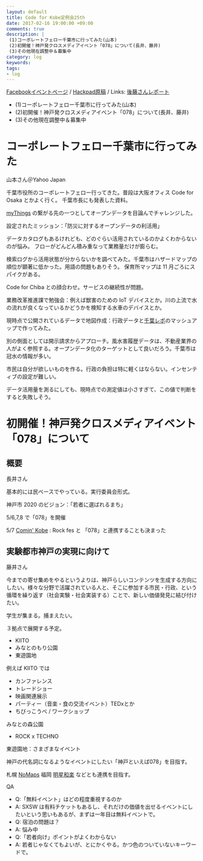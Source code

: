 ```yaml
---
layout: default
title: Code for Kobe定例会25th
date: 2017-02-16 19:00:00 +09:00
comments: true
description: |
 (1)コーポレートフェロー千葉市に行ってみた(山本)
 (2)初開催！神戸発クロスメディアイベント「078」について(長井、藤井)
 (3)その他現在調整中＆募集中
category: log
keywords: 
tags:
- log
---
```


[Facebookイベントページ](https://www.facebook.com/events/1770695199916282/)
/ [Hackpad原稿](https://hackpad.com/Code-for-Kobe-25th-meeting-MDX4IgIrR8t)
/ Links: [後藤さんレポート](http://masaki-ravens.com/main/blog/everythingispractice/?p=1245)

+ (1)コーポレートフェロー千葉市に行ってみた(山本)
+ (2)初開催！神戸発クロスメディアイベント「078」について(長井、藤井)
+ (3)その他現在調整中＆募集中

# コーポレートフェロー千葉市に行ってみた

山本さん＠Yahoo Japan

千葉市役所のコーポレートフェロー行ってきた。普段は大阪オフィス Code for Osaka とかよく行く。
千葉市長にも発表した資料。

[myThings](https://mythings.yahoo.co.jp/) の繋がる先の一つとしてオープンデータを目論んでチャレンジした。

設定されたミッション：「防災に対するオープンデータの利活用」

データカタログもあるけれども、どのぐらい活用されているのかよくわからないのが悩み。
フローがどんどん積み重なって業務量だけが膨らむ。

検索ログから活用状態が分からないかを調べてみた。千葉市はハザードマップの順位が顕著に低かった。用語の問題もありそう。
保育所マップは 11 月ごろにスパイクがある。

Code for Chiba との顔合わせ。サービスの継続性が問題。

業務改革推進課で勉強会：例えば獣害のための IoT デバイスとか。川の上流で水の流れが良くなっているかどうかを検知する水車のデバイスとか。

現時点で公開されているデータで地図作成：行政データと[千葉レポ](https://chibarepo.secure.force.com/)のマッシュアップで作ってみた。

別の側面としては開示請求からアプローチ。風水害履歴データは、不動産業界の人がよく参照する。オープンデータ化のターゲットとして良いだろう。千葉市は冠水の情報が多い。

市民は自分が欲しいものを作る。行政の負担は特に軽くはならない。インセンティブの設定が難しい。

データ活用量を測るにしても、現時点での測定値は小さすぎて、この値で判断をすると失敗しそう。

# 初開催！神戸発クロスメディアイベント「078」について

## 概要

長井さん

基本的には民ベースでやっている。実行委員会形式。

神戸市 2020 のビジョン：「若者に選ばれるまち」

5/6,7,8 で「078」を開催

5/7 [Comin' Kobe](http://comingkobe.com/) : Rock fes と 「078」と連携することも決まった

## 実験都市神戸の実現に向けて

藤井さん

今までの寄せ集めをやるというよりは、神戸らしいコンテンツを生成する方向にしたい。様々な分野で活躍されている人と、そこに参加する市民・行政、という循環を繰り返す（社会実験・社会実装する）ことで、新しい価値発見に結び付けたい。

学生が集まる。捕まえたい。

３拠点で展開する予定。

- KIITO
- みなとのもり公園 
- 東遊園地

例えば KIITO では

- カンファレンス
- トレードショー
- 映画関連展示
- パーティー（音楽・食の交流イベント）TEDxとか
- ちびっこうべ / ワークショップ

みなとの森公園
- ROCK x TECHNO

東遊園地：さまざまなイベント

神戸の代名詞になるようなイベントにしたい「神戸といえば078」を目指す。

札幌 [NoMaps](https://no-maps.jp/) 福岡 [明星和楽](http://2016.myojowaraku.net/) などとも連携を目指す。

QA

- Q:「無料イベント」はどの程度重視するのか
- A: SXSW は有料チケットもあるし、それだけの価値を出せるイベントにしたいという思いもあるが、まずは一年目は無料イベントで。
- Q: 宿泊の問題は？
- A: 悩み中
- Q:「若者向け」ポイントがよくわからない
- A: 若者じゃなくてもよいが、とにかくやる。かつ色のついていないキーワードで。

